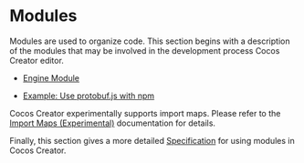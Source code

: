 # Modules

Modules are used to organize code. This section begins with a description of the modules that may be involved in the development process Cocos Creator editor.

- [Engine Module](./engine.md)

- [Example: Use protobuf.js with npm](./example-protobufjs.md)

Cocos Creator experimentally supports import maps. Please refer to the [Import Maps (Experimental)](./import-map.md) documentation for details.

Finally, this section gives a more detailed [Specification](./spec.md) for using modules in Cocos Creator.
